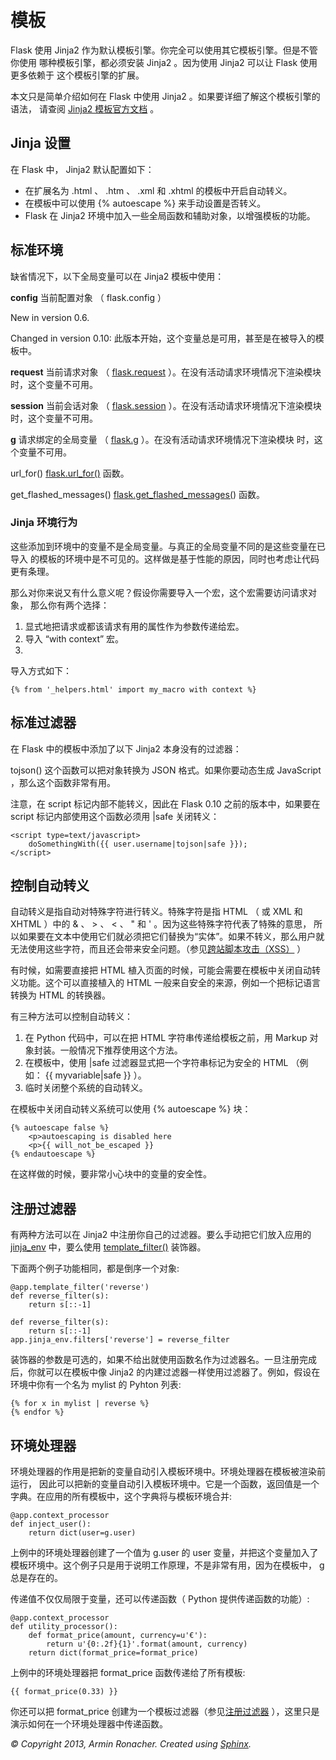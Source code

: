 # 模板

Flask 使用 Jinja2 作为默认模板引擎。你完全可以使用其它模板引擎。但是不管你使用 哪种模板引擎，都必须安装 Jinja2 。因为使用 Jinja2 可以让 Flask 使用更多依赖于 这个模板引擎的扩展。

本文只是简单介绍如何在 Flask 中使用 Jinja2 。如果要详细了解这个模板引擎的语法， 请查阅 [Jinja2 模板官方文档](http://jinja.pocoo.org/2/documentation/templates) 。

## Jinja 设置

在 Flask 中， Jinja2 默认配置如下：

* 在扩展名为 .html 、 .htm 、 .xml 和 .xhtml 的模板中开启自动转义。
* 在模板中可以使用 {% autoescape %} 来手动设置是否转义。
* Flask 在 Jinja2 环境中加入一些全局函数和辅助对象，以增强模板的功能。

## 标准环境

缺省情况下，以下全局变量可以在 Jinja2 模板中使用：

**config**
当前配置对象 （ flask.config ）

New in version 0.6.

Changed in version 0.10: 此版本开始，这个变量总是可用，甚至是在被导入的模板中。

**request**
当前请求对象 （ [flask.request](http://dormousehole.readthedocs.org/en/latest/api.html#flask.request) ）。在没有活动请求环境情况下渲染模块 时，这个变量不可用。

**session**
当前会话对象 （ [flask.session](http://dormousehole.readthedocs.org/en/latest/api.html#flask.session) ）。在没有活动请求环境情况下渲染模块 时，这个变量不可用。

**g**
请求绑定的全局变量 （ [flask.g](http://dormousehole.readthedocs.org/en/latest/api.html#flask.g) ）。在没有活动请求环境情况下渲染模块 时，这个变量不可用。

url_for()
[flask.url_for()](http://dormousehole.readthedocs.org/en/latest/api.html#flask.url_for) 函数。

get_flashed_messages()
[flask.get_flashed_messages(](http://dormousehole.readthedocs.org/en/latest/api.html#flask.get_flashed_messages)) 函数。

### Jinja 环境行为

这些添加到环境中的变量不是全局变量。与真正的全局变量不同的是这些变量在已导入 的模板的环境中是不可见的。这样做是基于性能的原因，同时也考虑让代码更有条理。

那么对你来说又有什么意义呢？假设你需要导入一个宏，这个宏需要访问请求对象， 那么你有两个选择：

1. 显式地把请求或都该请求有用的属性作为参数传递给宏。
2. 导入 “with context” 宏。
3. 
导入方式如下：

```
{% from '_helpers.html' import my_macro with context %}
```

## 标准过滤器

在 Flask 中的模板中添加了以下 Jinja2 本身没有的过滤器：

tojson()
这个函数可以把对象转换为 JSON 格式。如果你要动态生成 JavaScript ，那么这个函数非常有用。

注意，在 script 标记内部不能转义，因此在 Flask 0.10 之前的版本中，如果要在 script 标记内部使用这个函数必须用 |safe 关闭转义：

```
<script type=text/javascript>
    doSomethingWith({{ user.username|tojson|safe }});
</script>
```

## 控制自动转义

自动转义是指自动对特殊字符进行转义。特殊字符是指 HTML （ 或 XML 和 XHTML ）中的 & 、 > 、 < 、 " 和 ' 。因为这些特殊字符代表了特殊的意思， 所以如果要在文本中使用它们就必须把它们替换为“实体”。如果不转义，那么用户就 无法使用这些字符，而且还会带来安全问题。（参见[跨站脚本攻击（XSS）](http://dormousehole.readthedocs.org/en/latest/security.html#xss) ）

有时候，如需要直接把 HTML 植入页面的时候，可能会需要在模板中关闭自动转义功能。这个可以直接植入的 HTML 一般来自安全的来源，例如一个把标记语言转换为 HTML 的转换器。

有三种方法可以控制自动转义：

1. 在 Python 代码中，可以在把 HTML 字符串传递给模板之前，用 Markup 对象封装。一般情况下推荐使用这个方法。
2. 在模板中，使用 |safe 过滤器显式把一个字符串标记为安全的 HTML （例如： {{ myvariable|safe }} ）。
3. 临时关闭整个系统的自动转义。


在模板中关闭自动转义系统可以使用 {% autoescape %} 块：

```
{% autoescape false %}
    <p>autoescaping is disabled here
    <p>{{ will_not_be_escaped }}
{% endautoescape %}
```

在这样做的时候，要非常小心块中的变量的安全性。

## 注册过滤器

有两种方法可以在 Jinja2 中注册你自己的过滤器。要么手动把它们放入应用的 [jinja_env](http://dormousehole.readthedocs.org/en/latest/api.html#flask.Flask.jinja_env) 中，要么使用 [template_filter()](http://dormousehole.readthedocs.org/en/latest/api.html#flask.Flask.template_filter) 装饰器。

下面两个例子功能相同，都是倒序一个对象:

```
@app.template_filter('reverse')
def reverse_filter(s):
    return s[::-1]

def reverse_filter(s):
    return s[::-1]
app.jinja_env.filters['reverse'] = reverse_filter
```

装饰器的参数是可选的，如果不给出就使用函数名作为过滤器名。一旦注册完成后，你就可以在模板中像 Jinja2 的内建过滤器一样使用过滤器了。例如，假设在环境中你有一个名为 mylist 的 Pyhton 列表:

```
{% for x in mylist | reverse %}
{% endfor %}
```

## 环境处理器

环境处理器的作用是把新的变量自动引入模板环境中。环境处理器在模板被渲染前运行， 因此可以把新的变量自动引入模板环境中。它是一个函数，返回值是一个字典。在应用的所有模板中，这个字典将与模板环境合并:

```
@app.context_processor
def inject_user():
    return dict(user=g.user)
```

上例中的环境处理器创建了一个值为 g.user 的 user 变量，并把这个变量加入了 模板环境中。这个例子只是用于说明工作原理，不是非常有用，因为在模板中， g 总是存在的。

传递值不仅仅局限于变量，还可以传递函数（ Python 提供传递函数的功能）:

```
@app.context_processor
def utility_processor():
    def format_price(amount, currency=u'€'):
        return u'{0:.2f}{1}'.format(amount, currency)
    return dict(format_price=format_price)
```

上例中的环境处理器把 format_price 函数传递给了所有模板:

```
{{ format_price(0.33) }}
```

你还可以把 format_price 创建为一个模板过滤器（参见[注册过滤器](http://dormousehole.readthedocs.org/en/latest/templating.html#registering-filters) ），这里只是演示如何在一个环境处理器中传递函数。

*© Copyright 2013, Armin Ronacher. Created using [Sphinx](http://sphinx.pocoo.org/).*
